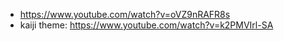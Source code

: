 - https://www.youtube.com/watch?v=oVZ9nRAFR8s
- kaiji theme: https://www.youtube.com/watch?v=k2PMVIrl-SA